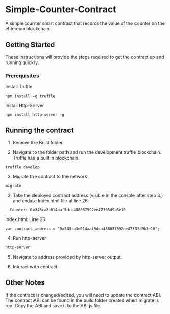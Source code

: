 # Simple-Counter-Contract

A simple counter smart contract that records the value of the counter on the ehtereum blockchain. 

## Getting Started
These instructions will provide the steps required to get the contract up and running quickly. 


### Prerequisites

Install Truffle

```
npm install -g truffle
```

Install Http-Server

```
npm install http-server -g
```

## Running the contract

1. Remove the Build folder. 

2. Navigate to the folder path and run the development truffle blockchain. Truffle has a built in blockchain. 

```
truffle develop
```

3. Migrate the contract to the network

```
migrate
```

3. Take the deployed contract address (visible in the console after step 3.) and update Index.html file at line 26. 
```
  Counter: 0x345ca3e014aaf5dca488057592ee47305d9b3e10
```

Index.html: Line 26
```
var contract_address = "0x345ca3e014aaf5dca488057592ee47305d9b3e10";
```

4. Run http-server

```
http-server
```

5. Navigate to address provided by http-server output. 

6. Interact with contract


## Other Notes

If the contract is changed/edited, you will need to update the contract ABI. The contract ABI can be found in the build folder created when migrate is run. Copy the ABI and save it to the ABI.js file. 
